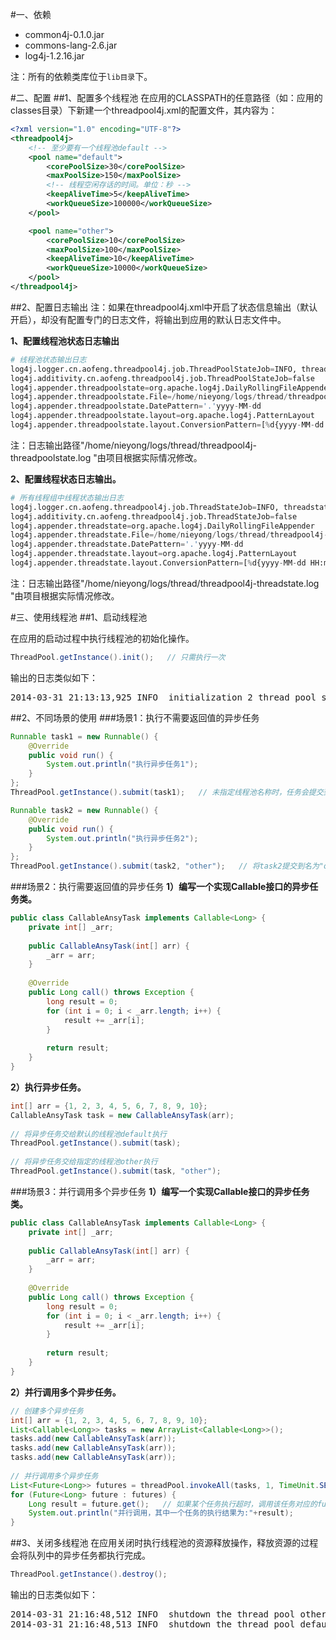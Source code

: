#一、依赖
* common4j-0.1.0.jar
* commons-lang-2.6.jar
* log4j-1.2.16.jar

注：所有的依赖类库位于`lib目录`下。

#二、配置
##1、配置多个线程池
在应用的CLASSPATH的任意路径（如：应用的classes目录）下新建一个threadpool4j.xml的配置文件，其内容为：
```xml
<?xml version="1.0" encoding="UTF-8"?>
<threadpool4j>
    <!-- 至少要有一个线程池default -->
    <pool name="default">
        <corePoolSize>30</corePoolSize>
        <maxPoolSize>150</maxPoolSize>
        <!-- 线程空闲存话的时间。单位：秒 -->
        <keepAliveTime>5</keepAliveTime>
        <workQueueSize>100000</workQueueSize>
    </pool>

    <pool name="other">
        <corePoolSize>10</corePoolSize>
        <maxPoolSize>100</maxPoolSize>
        <keepAliveTime>10</keepAliveTime>
        <workQueueSize>10000</workQueueSize>
    </pool>
</threadpool4j>
```

##2、配置日志输出
注：如果在threadpool4j.xml中开启了状态信息输出（默认开启），却没有配置专门的日志文件，将输出到应用的默认日志文件中。

**1、配置线程池状态日志输出**
```python
# 线程池状态输出日志
log4j.logger.cn.aofeng.threadpool4j.job.ThreadPoolStateJob=INFO, threadpoolstate
log4j.additivity.cn.aofeng.threadpool4j.job.ThreadPoolStateJob=false
log4j.appender.threadpoolstate=org.apache.log4j.DailyRollingFileAppender
log4j.appender.threadpoolstate.File=/home/nieyong/logs/thread/threadpool4j-threadpoolstate.log 
log4j.appender.threadpoolstate.DatePattern='.'yyyy-MM-dd
log4j.appender.threadpoolstate.layout=org.apache.log4j.PatternLayout
log4j.appender.threadpoolstate.layout.ConversionPattern=[%d{yyyy-MM-dd HH:mm:ss}] ~ %m%n
```
注：日志输出路径"/home/nieyong/logs/thread/threadpool4j-threadpoolstate.log "由项目根据实际情况修改。

**2、配置线程状态日志输出。**
```python
# 所有线程组中线程状态输出日志
log4j.logger.cn.aofeng.threadpool4j.job.ThreadStateJob=INFO, threadstate
log4j.additivity.cn.aofeng.threadpool4j.job.ThreadStateJob=false
log4j.appender.threadstate=org.apache.log4j.DailyRollingFileAppender
log4j.appender.threadstate.File=/home/nieyong/logs/thread/threadpool4j-threadstate.log 
log4j.appender.threadstate.DatePattern='.'yyyy-MM-dd
log4j.appender.threadstate.layout=org.apache.log4j.PatternLayout
log4j.appender.threadstate.layout.ConversionPattern=[%d{yyyy-MM-dd HH:mm:ss}] ~ %m%n
```
注：日志输出路径"/home/nieyong/logs/thread/threadpool4j-threadstate.log "由项目根据实际情况修改。

#三、使用线程池
##1、启动线程池

在应用的启动过程中执行线程池的初始化操作。
```java
ThreadPool.getInstance().init();   // 只需执行一次
```

输出的日志类似如下：
<pre>
2014-03-31 21:13:13,925 INFO  initialization 2 thread pool successfully
</pre>

##2、不同场景的使用
###场景1：执行不需要返回值的异步任务
```java
Runnable task1 = new Runnable() {
    @Override
    public void run() {
        System.out.println("执行异步任务1");
    }
};
ThreadPool.getInstance().submit(task1);   // 未指定线程池名称时，任务会提交到名为"default"的线程池执行

Runnable task2 = new Runnable() {
    @Override
    public void run() {
        System.out.println("执行异步任务2");
    }
};
ThreadPool.getInstance().submit(task2, "other");   // 将task2提交到名为"other"的线程池执行
```

###场景2：执行需要返回值的异步任务
**1）编写一个实现Callable接口的异步任务类。**
```java
public class CallableAnsyTask implements Callable<Long> {
    private int[] _arr;
     
    public CallableAnsyTask(int[] arr) {
        _arr = arr;
    }
     
    @Override
    public Long call() throws Exception {
        long result = 0;
        for (int i = 0; i < _arr.length; i++) {
            result += _arr[i];
        }
         
        return result;
    }
}
```

**2）执行异步任务。**
```java
int[] arr = {1, 2, 3, 4, 5, 6, 7, 8, 9, 10};
CallableAnsyTask task = new CallableAnsyTask(arr);
 
// 将异步任务交给默认的线程池default执行
ThreadPool.getInstance().submit(task);
  
// 将异步任务交给指定的线程池other执行
ThreadPool.getInstance().submit(task, "other");
```

###场景3：并行调用多个异步任务
**1）编写一个实现Callable接口的异步任务类。**
```java
public class CallableAnsyTask implements Callable<Long> {
    private int[] _arr;
     
    public CallableAnsyTask(int[] arr) {
        _arr = arr;
    }
     
    @Override
    public Long call() throws Exception {
        long result = 0;
        for (int i = 0; i < _arr.length; i++) {
            result += _arr[i];
        }
         
        return result;
    }
}
```
 
**2）并行调用多个异步任务。**
```java
// 创建多个异步任务
int[] arr = {1, 2, 3, 4, 5, 6, 7, 8, 9, 10};
List<Callable<Long>> tasks = new ArrayList<Callable<Long>>();
tasks.add(new CallableAnsyTask(arr));
tasks.add(new CallableAnsyTask(arr));
tasks.add(new CallableAnsyTask(arr));
 
// 并行调用多个异步任务
List<Future<Long>> futures = threadPool.invokeAll(tasks, 1, TimeUnit.SECONDS);
for (Future<Long> future : futures) {
    Long result = future.get();   // 如果某个任务执行超时，调用该任务对应的future.get时抛出CancellationException异常
    System.out.println("并行调用，其中一个任务的执行结果为:"+result);
}
```

##3、关闭多线程池
在应用关闭时执行线程池的资源释放操作，释放资源的过程会将队列中的异步任务都执行完成。
```java
ThreadPool.getInstance().destroy();
```
输出的日志类似如下：
<pre>
2014-03-31 21:16:48,512 INFO  shutdown the thread pool other
2014-03-31 21:16:48,513 INFO  shutdown the thread pool default
</pre>
